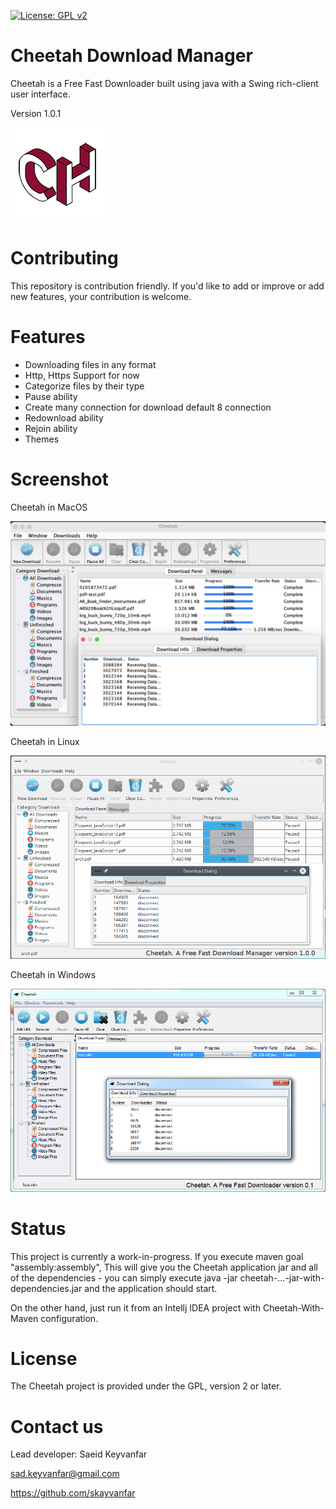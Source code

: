 [![License: GPL v2](https://img.shields.io/badge/License-GPL_v2-blue.svg)](https://www.gnu.org/licenses/old-licenses/gpl-2.0.en.html)
# Cheetah Download Manager
Cheetah is a Free Fast Downloader built using java with a Swing rich-client user interface.

Version 1.0.1

![Alt text](/src/main/resources/images/ms-icon-150x150.png?raw=true "Cheetah")

# Contributing

This repository is contribution friendly. If you'd like to add or improve or add new features, your contribution is welcome.

# Features
* Downloading files in any format
* Http, Https Support for now
* Categorize files by their type
* Pause ability
* Create many connection for download default 8 connection
* Redownload ability
* Rejoin ability
* Themes

# Screenshot

Cheetah in MacOS

![Alt text](/doc/Cheetah%20in%20MacOS.png?raw=true "Cheetah")

Cheetah in Linux

![Alt text](/doc/Cheetah%20in%20Linux.png?raw=true "Cheetah")


Cheetah in Windows

![Alt text](/doc/Cheetah%20in%20Windows.png?raw=true "Cheetah") 

# Status
This project is currently a work-in-progress.
If you execute maven goal "assembly:assembly", This will give you the Cheetah application jar and all of the dependencies - you can simply execute java -jar cheetah-...-jar-with-dependencies.jar and the application should start.

On the other hand, just run it from an Intellj IDEA project with Cheetah-With-Maven configuration.

# License
The Cheetah project is provided under the GPL, version 2 or later.

# Contact us
Lead developer: Saeid Keyvanfar

sad.keyvanfar@gmail.com

https://github.com/skayvanfar
